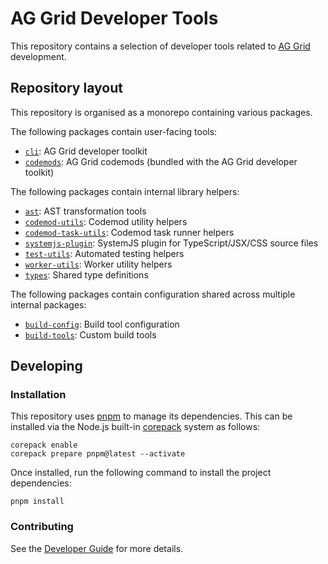 # AG Grid Developer Tools

This repository contains a selection of developer tools related to [AG Grid](https://github.com/ag-grid/ag-grid) development.

## Repository layout

This repository is organised as a monorepo containing various packages.

The following packages contain user-facing tools:

- [`cli`](./packages/cli/): AG Grid developer toolkit
- [`codemods`](./packages/codemods/): AG Grid codemods (bundled with the AG Grid developer toolkit)

The following packages contain internal library helpers:

- [`ast`](./packages/ast/): AST transformation tools
- [`codemod-utils`](./packages/codemod-utils/): Codemod utility helpers
- [`codemod-task-utils`](./packages/codemod-task-utils/): Codemod task runner helpers
- [`systemjs-plugin`](./packages/systemjs-plugin/): SystemJS plugin for TypeScript/JSX/CSS source files
- [`test-utils`](./packages/test-utils/): Automated testing helpers
- [`worker-utils`](./packages/worker-utils/): Worker utility helpers
- [`types`](./packages/types/): Shared type definitions

The following packages contain configuration shared across multiple internal packages:

- [`build-config`](./packages/build-config/): Build tool configuration
- [`build-tools`](./packages/build-tools/): Custom build tools

## Developing

### Installation

This repository uses [pnpm](https://pnpm.io/) to manage its dependencies. This can be installed via the Node.js built-in [corepack](https://nodejs.org/api/corepack.html) system as follows:

```
corepack enable
corepack prepare pnpm@latest --activate
```

Once installed, run the following command to install the project dependencies:

```
pnpm install
```

### Contributing

See the [Developer Guide](./DEVELOPER.md) for more details.
